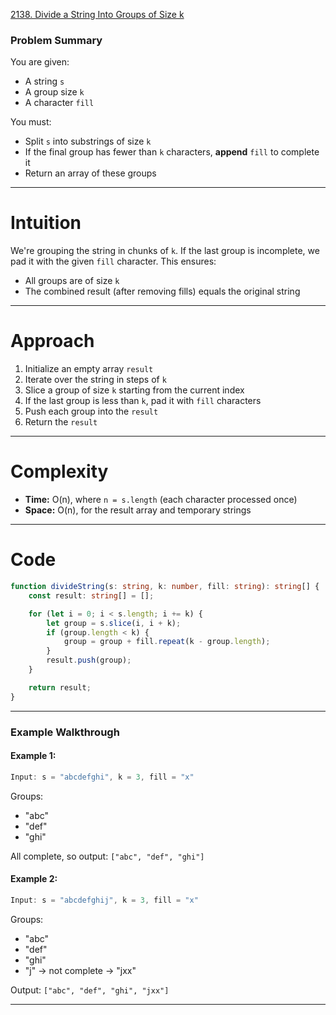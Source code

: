 [2138. Divide a String Into Groups of Size k](https://leetcode.com/problems/divide-a-string-into-groups-of-size-k/)

### Problem Summary

You are given:

* A string `s`
* A group size `k`
* A character `fill`

You must:

* Split `s` into substrings of size `k`
* If the final group has fewer than `k` characters, **append** `fill` to complete it
* Return an array of these groups

---

# Intuition

We're grouping the string in chunks of `k`. If the last group is incomplete, we pad it with the given `fill` character. This ensures:

* All groups are of size `k`
* The combined result (after removing fills) equals the original string

---

# Approach

1. Initialize an empty array `result`
2. Iterate over the string in steps of `k`
3. Slice a group of size `k` starting from the current index
4. If the last group is less than `k`, pad it with `fill` characters
5. Push each group into the `result`
6. Return the `result`

---
# Complexity

* **Time:** O(n), where `n = s.length` (each character processed once)
* **Space:** O(n), for the result array and temporary strings

---

# Code

```ts
function divideString(s: string, k: number, fill: string): string[] {
    const result: string[] = [];

    for (let i = 0; i < s.length; i += k) {
        let group = s.slice(i, i + k);
        if (group.length < k) {
            group = group + fill.repeat(k - group.length);
        }
        result.push(group);
    }

    return result;
}
```

---

### Example Walkthrough

#### Example 1:

```ts
Input: s = "abcdefghi", k = 3, fill = "x"
```

Groups:

* "abc"
* "def"
* "ghi"

All complete, so output: `["abc", "def", "ghi"]`

#### Example 2:

```ts
Input: s = "abcdefghij", k = 3, fill = "x"
```

Groups:

* "abc"
* "def"
* "ghi"
* "j" → not complete → "jxx"

Output: `["abc", "def", "ghi", "jxx"]`

---
